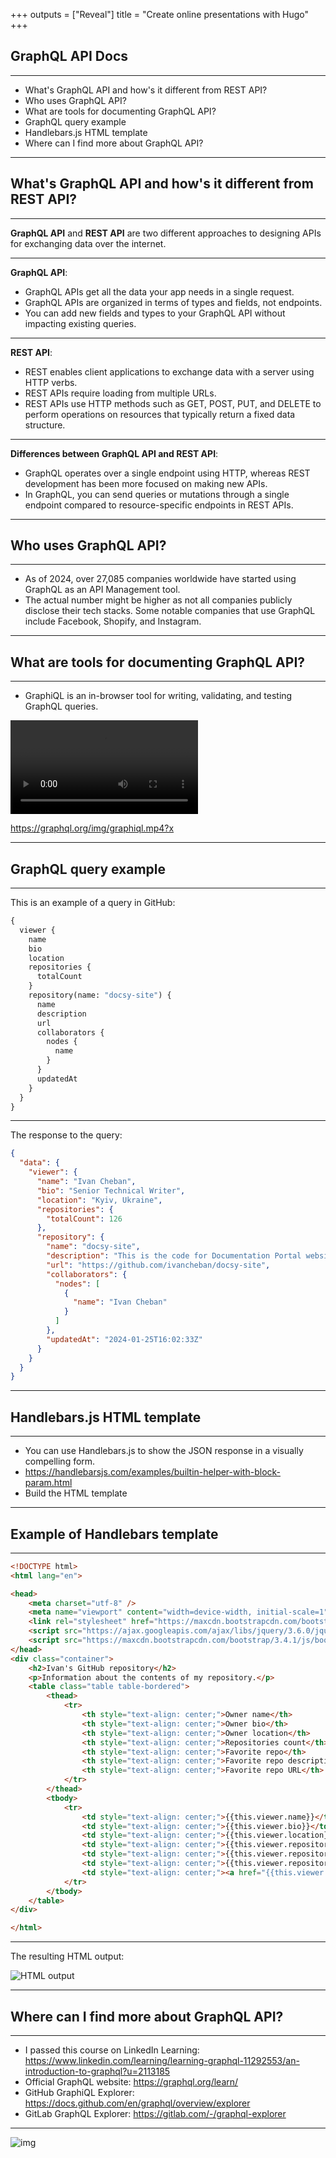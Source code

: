 +++
outputs = ["Reveal"]
title = "Create online presentations with Hugo"
+++

## GraphQL API Docs

---

* What's GraphQL API and how's it different from REST API?
* Who uses GraphQL API?
* What are tools for documenting GraphQL API?
* GraphQL query example
* Handlebars.js HTML template
* Where can I find more about GraphQL API?

---

## What's GraphQL API and how's it different from REST API?

---

**GraphQL API** and **REST API** are two different approaches to designing APIs for exchanging data over the internet.

---

**GraphQL API**:

- GraphQL APIs get all the data your app needs in a single request.
- GraphQL APIs are organized in terms of types and fields, not endpoints.
- You can add new fields and types to your GraphQL API without impacting existing queries.

---

**REST API**:
- REST enables client applications to exchange data with a server using HTTP verbs.
- REST APIs require loading from multiple URLs.
- REST APIs use HTTP methods such as GET, POST, PUT, and DELETE to perform operations on resources that typically return a fixed data structure.

---

**Differences between GraphQL API and REST API**:
- GraphQL operates over a single endpoint using HTTP, whereas REST development has been more focused on making new APIs.
- In GraphQL, you can send queries or mutations through a single endpoint compared to resource-specific endpoints in REST APIs.

---

## Who uses GraphQL API?

---

* As of 2024, over 27,085 companies worldwide have started using GraphQL as an API Management tool.
* The actual number might be higher as not all companies publicly disclose their tech stacks. Some notable companies that use GraphQL include Facebook, Shopify, and Instagram.

---

## What are tools for documenting GraphQL API?

---

* GraphiQL is an in-browser tool for writing, validating, and testing GraphQL queries.

<div class="graphiqlVid"> <video autoplay="" loop="" playsinline=""><source src="https://graphql.org/img/graphiql.mp4?x" type="video/mp4"></video></div>

https://graphql.org/img/graphiql.mp4?x

---

## GraphQL query example

---

This is an example of a query in GitHub:

```graphql
{
  viewer {
    name
    bio
    location
    repositories {
      totalCount
    }
    repository(name: "docsy-site") {
      name
      description
      url
      collaborators {
        nodes {
          name
        }
      }
      updatedAt
    }
  }
}
```

---

The response to the query:

```json
{
  "data": {
    "viewer": {
      "name": "Ivan Cheban",
      "bio": "Senior Technical Writer",
      "location": "Kyiv, Ukraine",
      "repositories": {
        "totalCount": 126
      },
      "repository": {
        "name": "docsy-site",
        "description": "This is the code for Documentation Portal website. This is my pet project where I write articles on using static site generators, MadCap Flare, Git, and Vale linter.",
        "url": "https://github.com/ivancheban/docsy-site",
        "collaborators": {
          "nodes": [
            {
              "name": "Ivan Cheban"
            }
          ]
        },
        "updatedAt": "2024-01-25T16:02:33Z"
      }
    }
  }
}
```

---

## Handlebars.js HTML template

---

* You can use Handlebars.js to show the JSON response in a visually compelling form.
* https://handlebarsjs.com/examples/builtin-helper-with-block-param.html
* Build the HTML template

---

## Example of Handlebars template

---

```html
<!DOCTYPE html>
<html lang="en">

<head>
    <meta charset="utf-8" />
    <meta name="viewport" content="width=device-width, initial-scale=1" />
    <link rel="stylesheet" href="https://maxcdn.bootstrapcdn.com/bootstrap/3.4.1/css/bootstrap.min.css" />
    <script src="https://ajax.googleapis.com/ajax/libs/jquery/3.6.0/jquery.min.js"></script>
    <script src="https://maxcdn.bootstrapcdn.com/bootstrap/3.4.1/js/bootstrap.min.js"></script>
</head>
<div class="container">
    <h2>Ivan's GitHub repository</h2>
    <p>Information about the contents of my repository.</p>
    <table class="table table-bordered">
        <thead>
            <tr>
                <th style="text-align: center;">Owner name</th>
                <th style="text-align: center;">Owner bio</th>
                <th style="text-align: center;">Owner location</th>
                <th style="text-align: center;">Repositories count</th>
                <th style="text-align: center;">Favorite repo</th>
                <th style="text-align: center;">Favorite repo description</th>
                <th style="text-align: center;">Favorite repo URL</th>
            </tr>
        </thead>
        <tbody>
            <tr>
                <td style="text-align: center;">{{this.viewer.name}}</td>
                <td style="text-align: center;">{{this.viewer.bio}}</td>
                <td style="text-align: center;">{{this.viewer.location}}</td>
                <td style="text-align: center;">{{this.viewer.repositories.totalCount}}</td>
                <td style="text-align: center;">{{this.viewer.repository.name}}</td>
                <td style="text-align: center;">{{this.viewer.repository.description}}</td>
                <td style="text-align: center;"><a href="{{this.viewer.repository.url}}">{{this.viewer.repository.url}}</a></td>
            </tr>
        </tbody>
    </table>
</div>

</html>
```

---

The resulting HTML output:

![HTML output](img/html-output.png)

---

## Where can I find more about GraphQL API?

---

* I passed this course on LinkedIn Learning: https://www.linkedin.com/learning/learning-graphql-11292553/an-introduction-to-graphql?u=2113185
* Official GraphQL website: https://graphql.org/learn/
* GitHub GraphiQL Explorer: https://docs.github.com/en/graphql/overview/explorer
* GitLab GraphQL Explorer: https://gitlab.com/-/graphql-explorer

---

![img](img/cat.png)